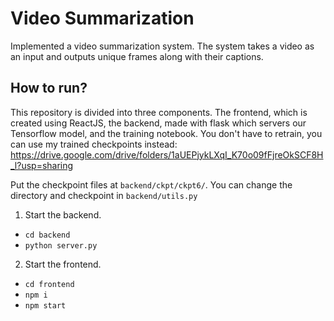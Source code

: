 # Video Summarization

Implemented a video summarization system. The system takes a video as an input and outputs unique frames along with their captions.

## How to run?

This repository is divided into three components. The frontend, which is created using ReactJS, the backend, made with flask which servers our Tensorflow model, and the training notebook. You don't have to retrain, you can use my trained checkpoints instead: https://drive.google.com/drive/folders/1aUEPjykLXqI_K70o09fFjreOkSCF8H_l?usp=sharing

Put the checkpoint files at `backend/ckpt/ckpt6/`. You can change the directory and checkpoint in `backend/utils.py`

1) Start the backend.
* `cd backend`
* `python server.py`

2) Start the frontend.
* `cd frontend`
* `npm i`
* `npm start`
